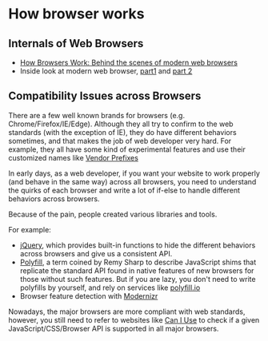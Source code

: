 # How browser works

## Internals of Web Browsers

* [How Browsers Work: Behind the scenes of modern web browsers](https://www.html5rocks.com/en/tutorials/internals/howbrowserswork/)
* Inside look at modern web browser, [part1](https://developers.google.com/web/updates/2018/09/inside-browser-part1) and [part 2](https://developers.google.com/web/updates/2018/09/inside-browser-part2)

## Compatibility Issues across Browsers

There are a few well known brands for browsers \(e.g. Chrome/Firefox/IE/Edge\). Although they all try to confirm to the web standards \(with the exception of IE\), they do have different behaviors sometimes, and that makes the job of web developer very hard. For example, they all have some kind of experimental features and use their customized names like [Vendor Prefixes](https://en.wikipedia.org/wiki/CSS_hack#Browser_prefixes)

In early days, as a web developer, if you want your website to work properly \(and behave in the same way\) across all browsers, you need to understand the quirks of each browser and write a lot of if-else to handle different behaviors across browsers.

Because of the pain, people created various libraries and tools.

For example:

* [jQuery](https://jquery.com/), which provides built-in functions to hide the different behaviors across browsers and give us a consistent API.
* [Polyfill](https://addyosmani.com/blog/writing-polyfills/), a term coined by Remy Sharp to describe JavaScript shims that replicate the standard API found in native features of new browsers for those without such features. But if you are lazy, you don't need to write polyfills by yourself, and rely on services like [polyfill.io](https://polyfill.io/)
* Browser feature detection with [Modernizr](https://modernizr.com/docs/#what-is-modernizr)

Nowadays, the major browsers are more compliant with web standards, however, you still need to refer to websites like [Can I Use](https://caniuse.com/) to check if a given JavaScript/CSS/Browser API is supported in all major browsers.

